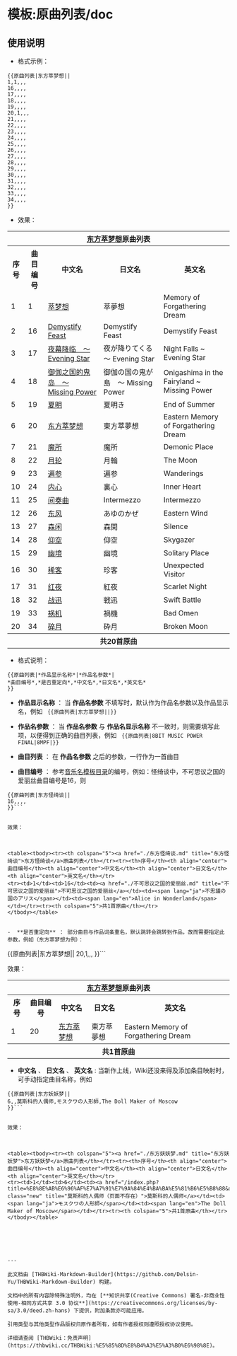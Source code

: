 # 模板:原曲列表/doc

<!-- source html: G:\repos\THBWiki-Markdown-Builder\THBWikiMarkdown\Temp\other\6\60\ns10%3A%E5%8E%9F%E6%9B%B2%E5%88%97%E8%A1%A8%2Fdoc.html -->



## 使用说明
- 格式示例：

```
{{原曲列表|东方萃梦想||
1,1,,,
16,,,,
17,,,,
18,,,,
19,,,,
20,1,,,
21,,,,
22,,,,
23,,,,
24,,,,
25,,,,
26,,,,
27,,,,
28,,,,
29,,,,
30,,,,
31,,,,
32,,,,
33,,,,
34,,,,
}}
```

- 效果：


<table><tbody><tr><th colspan="5"><a href="./东方萃梦想.md" title="东方萃梦想">东方萃梦想</a>原曲列表</th></tr><tr><th>序号</th><th align="center">曲目编号</th><th align="center">中文名</th><th align="center">日文名</th><th align="center">英文名</th></tr>
<tr><td>1</td><td>1</td><td><a href="./萃梦想（曲目）.md" title="萃梦想（曲目）">萃梦想</a></td><td><span lang="ja">萃夢想</span></td><td><span lang="en">Memory of Forgathering Dream</span></td></tr><tr><td>2</td><td>16</td><td><a href="./Demystify_Feast.md" title="Demystify Feast">Demystify Feast</a></td><td><span lang="ja">Demystify Feast</span></td><td><span lang="en">Demystify Feast</span></td></tr><tr><td>3</td><td>17</td><td><a href="./夜幕降临_～_Evening_Star.md" title="夜幕降临 ～ Evening Star">夜幕降临　～ Evening Star</a></td><td><span lang="ja">夜が降りてくる　～ Evening Star</span></td><td><span lang="en">Night Falls ~ Evening Star</span></td></tr><tr><td>4</td><td>18</td><td><a href="./御伽之国的鬼岛_～_Missing_Power.md" title="御伽之国的鬼岛 ～ Missing Power">御伽之国的鬼岛　～ Missing Power</a></td><td><span lang="ja">御伽の国の鬼が島　～ Missing Power</span></td><td><span lang="en">Onigashima in the Fairyland ~ Missing Power</span></td></tr><tr><td>5</td><td>19</td><td><a href="./夏明.md" title="夏明">夏明</a></td><td><span lang="ja">夏明き</span></td><td><span lang="en">End of Summer</span></td></tr><tr><td>6</td><td>20</td><td><a href="./东方萃梦想（曲目）.md" title="东方萃梦想（曲目）">东方萃梦想</a></td><td><span lang="ja">東方萃夢想</span></td><td><span lang="en">Eastern Memory of Forgathering Dream</span></td></tr><tr><td>7</td><td>21</td><td><a href="./魔所.md" title="魔所">魔所</a></td><td><span lang="ja">魔所</span></td><td><span lang="en">Demonic Place</span></td></tr><tr><td>8</td><td>22</td><td><a href="./月轮.md" title="月轮">月轮</a></td><td><span lang="ja">月輪</span></td><td><span lang="en">The Moon</span></td></tr><tr><td>9</td><td>23</td><td><a href="./遍参.md" title="遍参">遍参</a></td><td><span lang="ja">遍参</span></td><td><span lang="en">Wanderings</span></td></tr><tr><td>10</td><td>24</td><td><a href="./内心.md" title="内心">内心</a></td><td><span lang="ja">裏心</span></td><td><span lang="en">Inner Heart</span></td></tr><tr><td>11</td><td>25</td><td><a href="./间奏曲.md" title="间奏曲">间奏曲</a></td><td><span lang="ja">Intermezzo</span></td><td><span lang="en">Intermezzo</span></td></tr><tr><td>12</td><td>26</td><td><a href="./东风.md" title="东风">东风</a></td><td><span lang="ja">あゆのかぜ</span></td><td><span lang="en">Eastern Wind</span></td></tr><tr><td>13</td><td>27</td><td><a href="./森闲.md" title="森闲">森闲</a></td><td><span lang="ja">森閑</span></td><td><span lang="en">Silence</span></td></tr><tr><td>14</td><td>28</td><td><a href="./仰空.md" title="仰空">仰空</a></td><td><span lang="ja">仰空</span></td><td><span lang="en">Skygazer</span></td></tr><tr><td>15</td><td>29</td><td><a href="./幽境.md" title="幽境">幽境</a></td><td><span lang="ja">幽境</span></td><td><span lang="en">Solitary Place</span></td></tr><tr><td>16</td><td>30</td><td><a href="./稀客.md" title="稀客">稀客</a></td><td><span lang="ja">珍客</span></td><td><span lang="en">Unexpected Visitor</span></td></tr><tr><td>17</td><td>31</td><td><a href="./红夜.md" title="红夜">红夜</a></td><td><span lang="ja">紅夜</span></td><td><span lang="en">Scarlet Night</span></td></tr><tr><td>18</td><td>32</td><td><a href="./战迅.md" title="战迅">战迅</a></td><td><span lang="ja">戦迅</span></td><td><span lang="en">Swift Battle</span></td></tr><tr><td>19</td><td>33</td><td><a href="./祸机.md" title="祸机">祸机</a></td><td><span lang="ja">禍機</span></td><td><span lang="en">Bad Omen</span></td></tr><tr><td>20</td><td>34</td><td><a href="./碎月.md" title="碎月">碎月</a></td><td><span lang="ja">砕月</span></td><td><span lang="en">Broken Moon</span></td></tr><tr><th colspan="5">共20首原曲</th></tr>
</tbody></table>


- 格式说明：

```
{{原曲列表|*作品显示名称*|*作品名参数*|
*曲目编号*,*是否重定向*,*中文名*,*日文名*,*英文名*
}}
```

  
  

  

-  **作品显示名称** ： 当 **作品名参数** 不填写时，默认作为作品名参数以及作品显示名，例如 ```
{{原曲列表|东方萃梦想||}}```

-  **作品名参数** ： 当 **作品名参数** 与 **作品名显示名称** 不一致时，则需要填写此项，以便得到正确的曲目列表，例如 ```
{{原曲列表|8BIT MUSIC POWER FINAL|8MPF|}}```

-  **曲目列表** ： 在 **作品名参数** 之后的参数，一行作为一首曲目
-  **曲目编号** ： 参考[音乐名模板目录](./音乐名模板目录.md)的编号，例如：怪绮谈中，不可思议之国的爱丽丝曲目编号是16，则

```
{{原曲列表|东方怪绮谈||
16,,,,
}}```

  
效果：
  


<table><tbody><tr><th colspan="5"><a href="./东方怪绮谈.md" title="东方怪绮谈">东方怪绮谈</a>原曲列表</th></tr><tr><th>序号</th><th align="center">曲目编号</th><th align="center">中文名</th><th align="center">日文名</th><th align="center">英文名</th></tr>
<tr><td>1</td><td>16</td><td><a href="./不可思议之国的爱丽丝.md" title="不可思议之国的爱丽丝">不可思议之国的爱丽丝</a></td><td><span lang="ja">不思議の国のアリス</span></td><td><span lang="en">Alice in Wonderland</span></td></tr><tr><th colspan="5">共1首原曲</th></tr>
</tbody></table>


-  **是否重定向** ： 部分曲目与作品词条重名，默认跳转会跳转到作品，故而需要指定此参数，例如（东方萃梦想为例）：

```
{{原曲列表|东方萃梦想||
20,1,,,
}}```

  
效果：
  


<table><tbody><tr><th colspan="5"><a href="./东方萃梦想.md" title="东方萃梦想">东方萃梦想</a>原曲列表</th></tr><tr><th>序号</th><th align="center">曲目编号</th><th align="center">中文名</th><th align="center">日文名</th><th align="center">英文名</th></tr>
<tr><td>1</td><td>20</td><td><a href="./东方萃梦想（曲目）.md" title="东方萃梦想（曲目）">东方萃梦想</a></td><td><span lang="ja">東方萃夢想</span></td><td><span lang="en">Eastern Memory of Forgathering Dream</span></td></tr><tr><th colspan="5">共1首原曲</th></tr>
</tbody></table>


-  **中文名** 、 **日文名** 、 **英文名** : 当新作上线，Wiki还没来得及添加条目映射时，可手动指定曲目名称，例如

```
{{原曲列表|东方妖妖梦||
6,,莫斯科的人偶师,モスクワの人形師,The Doll Maker of Moscow
}}```

  
效果：
  


<table><tbody><tr><th colspan="5"><a href="./东方妖妖梦.md" title="东方妖妖梦">东方妖妖梦</a>原曲列表</th></tr><tr><th>序号</th><th align="center">曲目编号</th><th align="center">中文名</th><th align="center">日文名</th><th align="center">英文名</th></tr>
<tr><td>1</td><td>6</td><td><a href="/index.php?title=%E8%8E%AB%E6%96%AF%E7%A7%91%E7%9A%84%E4%BA%BA%E5%81%B6%E5%B8%88&amp;action=edit&amp;redlink=1" class="new" title="莫斯科的人偶师（页面不存在）">莫斯科的人偶师</a></td><td><span lang="ja">モスクワの人形師</span></td><td><span lang="en">The Doll Maker of Moscow</span></td></tr><tr><th colspan="5">共1首原曲</th></tr>
</tbody></table>






---

此文档由 [THBWiki-Markdown-Builder](https://github.com/Delsin-Yu/THBWiki-Markdown-Builder) 构建。

文档中的所有内容除特殊注明外，均在 [**知识共享(Creative Commons) 署名-非商业性使用-相同方式共享 3.0 协议**](https://creativecommons.org/licenses/by-sa/3.0/deed.zh-hans) 下提供，附加条款亦可能应用。

引用类型与其他类型作品版权归原作者所有，如有作者授权则遵照授权协议使用。

详细请查阅 [THBWiki：免责声明](https://thbwiki.cc/THBWiki:%E5%85%8D%E8%B4%A3%E5%A3%B0%E6%98%8E)。

